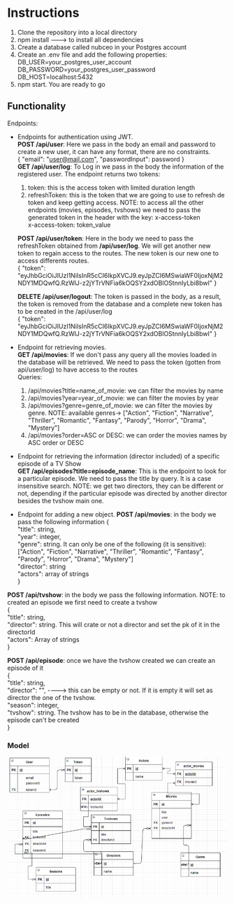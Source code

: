 # Instructions
1) Clone the repository into a local directory<br/>
2) npm install ---> to install all dependencies<br/>
3) Create a database called nubceo in your Postgres account<br/>
4) Create an .env file and add the following properties:<br/>
  DB_USER=your_postgres_user_account<br/>
  DB_PASSWORD=your_postgres_user_password<br/>
  DB_HOST=localhost:5432<br/>
5) npm start. You are ready to go<br/>


## Functionality

Endpoints:
* Endpoints for authentication using JWT.<br/>
**POST /api/user**: Here we pass in the body an email and password to create a new user, it can have any format, there are no constraints.<br/>
{
   "email": "user@mail.com",
   "passwordInput": password
}<br/>
**GET /api/user/log**: To Log in we pass in the body the information of the registered user. The endpoint returns two tokens:
  1) token: this is the access token with limited duration length
  2) refreshToken: this is the token that we are going to use to refresh de token and keep getting access.
  NOTE: to access all the other endpoints (movies, episodes, tvshows) we need to pass the generated token in the header with the key: x-access-token<br/>
  x-access-token: token_value<br/>

  **POST /api/user/token**: Here in the body we need to pass the refreshToken obtained from **/api/user/log**. We will get another new token to regain access to the routes. The new token is our new one to access differents routes.<br/>
  {
   "token": "eyJhbGciOiJIUzI1NiIsInR5cCI6IkpXVCJ9.eyJpZCI6MSwiaWF0IjoxNjM2NDY1MDQwfQ.RzWlJ-z2jYTrVNFia6kOQSY2xdOBlOStnnIyLbi8bwI"
  }
  <br/>

  **DELETE /api/user/logout**: The token is passed in the body, as a result, the token is removed from the database and a complete new token has to be created in the /api/user/log<br/>
  {
   "token": "eyJhbGciOiJIUzI1NiIsInR5cCI6IkpXVCJ9.eyJpZCI6MSwiaWF0IjoxNjM2NDY1MDQwfQ.RzWlJ-z2jYTrVNFia6kOQSY2xdOBlOStnnIyLbi8bwI"
  }


* Endpoint for retrieving movies.<br/>
  **GET /api/movies**: If we don't pass any query all the movies loaded in the database will be retrieved. We need to pass the token (gotten from api/user/log) to have access to the routes<br/>
  Queries:<br/>
  1) /api/movies?title=name_of_movie: we can filter the movies by name<br/>
  2) /api/movies?year=year_of_movie: we can filter the movies by year<br/>
  3) /api/movies?genre=genre_of_movie: we can filter the movies by genre. NOTE: available genres-> ["Action", "Fiction", "Narrative", "Thriller", "Romantic", "Fantasy", "Parody", "Horror", "Drama", "Mystery"]<br/>
  4) /api/movies?order=ASC or DESC: we can order the movies names by ASC order or DESC<br/>

* Endpoint for retrieving the information (director included) of a specific episode of a TV Show<br/>
**GET /api/episodes?title=episode_name**: This is the endpoint to look for a particular episode. We need to pass the title by query. It is a case insensitive search. NOTE: we get two directors, they can be different or not, depending if the particular episode was directed by another director besides the tvshow main one.<br/>

* Endpoint for adding a new object.
**POST /api/movies**: in the body we pass the following information
{<br/>
  "title": string,<br/>
  "year": integer,<br/>
  "genre": string. It can only be one of the following (it is sensitive): ["Action", "Fiction", "Narrative", "Thriller", "Romantic", "Fantasy", "Parody", "Horror", "Drama", "Mystery"]<br/>
  "director": string<br/>
  "actors": array of strings<br/>
}<br/>

**POST /api/tvshow**: in the body we pass the following information. NOTE: to created an episode we first need to create a tvshow<br/>
{<br/>
    "title": string,<br/>
    "director": string. This will crate or not a director and set the pk of it in the directorId<br/>
    "actors": Array of strings<br/>
}<br/>

**POST /api/episode**: once we have the tvshow created we can create an episode of it<br/>
{<br/>
    "title": string,<br/>
    "director": "", ----> this can be empty or not. If it is empty it will set as director the one of the tvshow.<br/>
    "season": integer,<br/>
    "tvshow": string. The tvshow has to be in the database, otherwise the episode can't be created<br/>
}<br/>


### Model
<img src="./Diagram.png">
